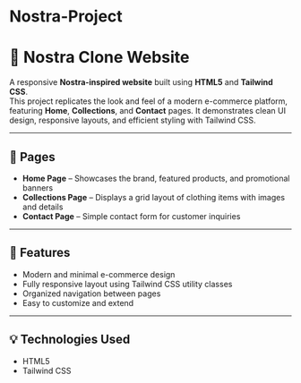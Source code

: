 # Nostra-Project
# 👗 Nostra Clone Website

A responsive **Nostra-inspired website** built using **HTML5** and **Tailwind CSS**.  
This project replicates the look and feel of a modern e-commerce platform, featuring **Home**, **Collections**, and **Contact** pages. It demonstrates clean UI design, responsive layouts, and efficient styling with Tailwind CSS.

---

## 📄 Pages

- **Home Page** – Showcases the brand, featured products, and promotional banners  
- **Collections Page** – Displays a grid layout of clothing items with images and details  
- **Contact Page** – Simple contact form for customer inquiries  

---

## 🔧 Features

- Modern and minimal e-commerce design  
- Fully responsive layout using Tailwind CSS utility classes  
- Organized navigation between pages  
- Easy to customize and extend  

---

## 💡 Technologies Used

- HTML5  
- Tailwind CSS  

